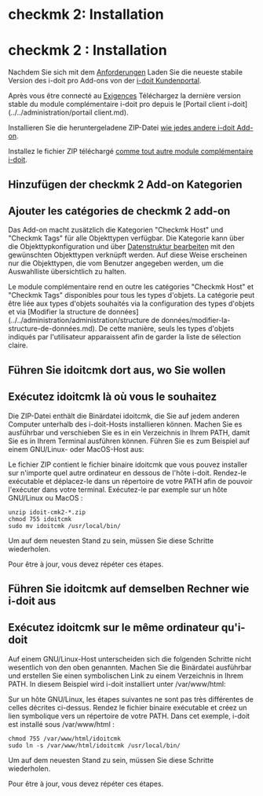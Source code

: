 <!-- TRANSLATED by md-translate -->
# checkmk 2: Installation

# checkmk 2 : Installation

Nachdem Sie sich mit dem [Anforderungen](./checkmk2-anforderungen.md) Laden Sie die neueste stabile Version des i-doit pro Add-ons von der [i-doit Kundenportal](../../administration/kundenportal.md).

Après vous être connecté au [Exigences](./checkmk2-exigences.md) Téléchargez la dernière version stable du module complémentaire i-doit pro depuis le [Portail client i-doit](../../administration/portail client.md).

Installieren Sie die heruntergeladene ZIP-Datei [wie jedes andere i-doit Add-on](../index.md).

Installez le fichier ZIP téléchargé [comme tout autre module complémentaire i-doit](../index.md).

## Hinzufügen der checkmk 2 Add-on Kategorien

## Ajouter les catégories de checkmk 2 add-on

Das Add-on macht zusätzlich die Kategorien "Checkmk Host" und "Checkmk Tags" für alle Objekttypen verfügbar. Die Kategorie kann über die Objekttypkonfiguration und über [Datenstruktur bearbeiten](../../administration/verwaltung/datenstruktur/datenstruktur-bearbeiten.md) mit den gewünschten Objekttypen verknüpft werden. Auf diese Weise erscheinen nur die Objekttypen, die vom Benutzer angegeben werden, um die Auswahlliste übersichtlich zu halten.

Le module complémentaire rend en outre les catégories "Checkmk Host" et "Checkmk Tags" disponibles pour tous les types d'objets. La catégorie peut être liée aux types d'objets souhaités via la configuration des types d'objets et via [Modifier la structure de données](../../administration/administration/structure de données/modifier-la-structure-de-données.md). De cette manière, seuls les types d'objets indiqués par l'utilisateur apparaissent afin de garder la liste de sélection claire.

## Führen Sie idoitcmk dort aus, wo Sie wollen

## Exécutez idoitcmk là où vous le souhaitez

Die ZIP-Datei enthält die Binärdatei idoitcmk, die Sie auf jedem anderen Computer unterhalb des i-doit-Hosts installieren können. Machen Sie es ausführbar und verschieben Sie es in ein Verzeichnis in Ihrem PATH, damit Sie es in Ihrem Terminal ausführen können. Führen Sie es zum Beispiel auf einem GNU/Linux- oder MacOS-Host aus:

Le fichier ZIP contient le fichier binaire idoitcmk que vous pouvez installer sur n'importe quel autre ordinateur en dessous de l'hôte i-doit. Rendez-le exécutable et déplacez-le dans un répertoire de votre PATH afin de pouvoir l'exécuter dans votre terminal. Exécutez-le par exemple sur un hôte GNU/Linux ou MacOS :

```
unzip idoit-cmk2-*.zip
chmod 755 idoitcmk
sudo mv idoitcmk /usr/local/bin/
```

Um auf dem neuesten Stand zu sein, müssen Sie diese Schritte wiederholen.

Pour être à jour, vous devez répéter ces étapes.

## Führen Sie idoitcmk auf demselben Rechner wie i-doit aus

## Exécutez idoitcmk sur le même ordinateur qu'i-doit

Auf einem GNU/Linux-Host unterscheiden sich die folgenden Schritte nicht wesentlich von den oben genannten. Machen Sie die Binärdatei ausführbar und erstellen Sie einen symbolischen Link zu einem Verzeichnis in Ihrem PATH. In diesem Beispiel wird i-doit installiert unter /var/www/html:

Sur un hôte GNU/Linux, les étapes suivantes ne sont pas très différentes de celles décrites ci-dessus. Rendez le fichier binaire exécutable et créez un lien symbolique vers un répertoire de votre PATH. Dans cet exemple, i-doit est installé sous /var/www/html :

```
chmod 755 /var/www/html/idoitcmk
sudo ln -s /var/www/html/idoitcmk /usr/local/bin/
```

Um auf dem neuesten Stand zu sein, müssen Sie diese Schritte wiederholen.

Pour être à jour, vous devez répéter ces étapes.